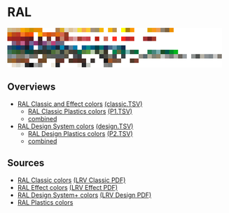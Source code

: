 RAL
===

![RAL Classic](<RAL Classic RGB 10px raster.png> "10px overview")

Overviews
---------

- [RAL Classic and Effect colors](classic.md) 
  [(classic.TSV)](classic.tsv)
  - [RAL Classic Plastics colors](P1.md)
    [(P1.TSV)](P1.tsv)
  - [combined](classic+p1.md)
- [RAL Design System colors](design.md) 
  [(design.TSV)](design.tsv)
  - [RAL Design Plastics colors](P2.md)
    [(P2.TSV)](P2.tsv)
  - [combined](design+p2.md)

Sources
-------

- [RAL Classic colors](http://www.ral-farben.de/content/anwendung-hilfe/all-ral-colours-names/overview-ral-classic-colours.html) 
  [(LRV Classic PDF)](http://toxid.ral-farben.de/fileadmin/pdf/Hellbezugswerte_RAL_CLASSIC_2018.pdf "LRV RAL Classic 2018")
- [RAL Effect colors](http://www.ral-farben.de/content/anwendung-hilfe/all-ral-colours-names/overview-ral-effect-colours.html) 
  [(LRV Effect PDF)](http://toxid.ral-farben.de/fileadmin/pdf/Hellbezugswerte_RAL_EFFECT_2018.pdf "LRV RAL Effect 2018")
- [RAL Design System+ colors](http://www.ral-farben.de/content/anwendung-hilfe/all-ral-colours-names/overview-ral-design-colours.html) 
  [(LRV Design PDF)](http://toxid.ral-farben.de/fileadmin/pdf/LRV_RAL_DESIGN_SYSTEM_plus_2018.pdf "LRV RAL Design System+ 2018")
- [RAL Plastics colors](http://www.ral-farben.de/content/anwendung-hilfe/all-ral-colours-names/overview-ral-plastics-colours.html)

